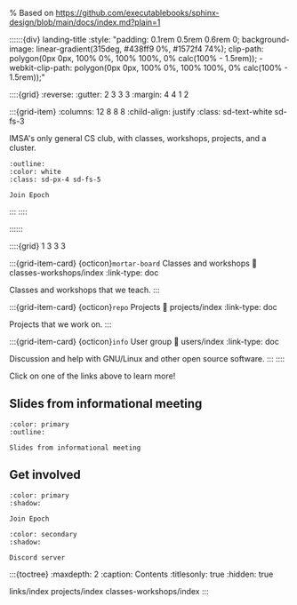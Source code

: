 % Based on https://github.com/executablebooks/sphinx-design/blob/main/docs/index.md?plain=1

::::::{div} landing-title
:style: "padding: 0.1rem 0.5rem 0.6rem 0; background-image: linear-gradient(315deg, #438ff9 0%, #1572f4 74%); clip-path: polygon(0px 0px, 100% 0%, 100% 100%, 0% calc(100% - 1.5rem)); -webkit-clip-path: polygon(0px 0px, 100% 0%, 100% 100%, 0% calc(100% - 1.5rem));"

::::{grid}
:reverse:
:gutter: 2 3 3 3
:margin: 4 4 1 2

<!-- :::{grid-item}
:columns: 12 4 4 4

```{image} ./_static/logo_square.svg
:width: 200px
:class: sd-m-auto sd-animate-grow50-rot20
```
::: -->

:::{grid-item}
:columns: 12 8 8 8
:child-align: justify
:class: sd-text-white sd-fs-3

IMSA's only general CS club, with classes, workshops, projects, and a cluster.

```{button-link} https://docs.google.com/forms/d/e/1FAIpQLSdx-3ZqcHA0Akecc0y_QqWVt3VPZDwc-OdOcQOfOY4iGI-2EQ/viewform?usp=header
:outline:
:color: white
:class: sd-px-4 sd-fs-5

Join Epoch
```

:::
::::

::::::

::::{grid} 1 3 3 3

:::{grid-item-card} {octicon}`mortar-board` Classes and workshops
:link: classes-workshops/index
:link-type: doc

Classes and workshops that we teach.
:::

:::{grid-item-card} {octicon}`repo` Projects
:link: projects/index
:link-type: doc

Projects that we work on.
:::

:::{grid-item-card} {octicon}`info` User group
:link: users/index
:link-type: doc

Discussion and help with GNU/Linux and other open source software.
:::
::::

Click on one of the links above to learn more!

## Slides from informational meeting

```{button-link} https://docs.google.com/presentation/d/1RqMEhkxsDzDmtwKoye7Ctqz_rI9TL3LcT3NyecBDHOM/edit
:color: primary
:outline:

Slides from informational meeting
```

## Get involved

```{button-link} https://docs.google.com/forms/d/e/1FAIpQLSdx-3ZqcHA0Akecc0y_QqWVt3VPZDwc-OdOcQOfOY4iGI-2EQ/viewform?usp=header
:color: primary
:shadow:

Join Epoch
```

```{button-link} https://discord.gg/AN58YQ7ngz
:color: secondary
:shadow:

Discord server
```

:::{toctree}
:maxdepth: 2
:caption: Contents
:titlesonly: true
:hidden: true

links/index
projects/index
classes-workshops/index
:::
